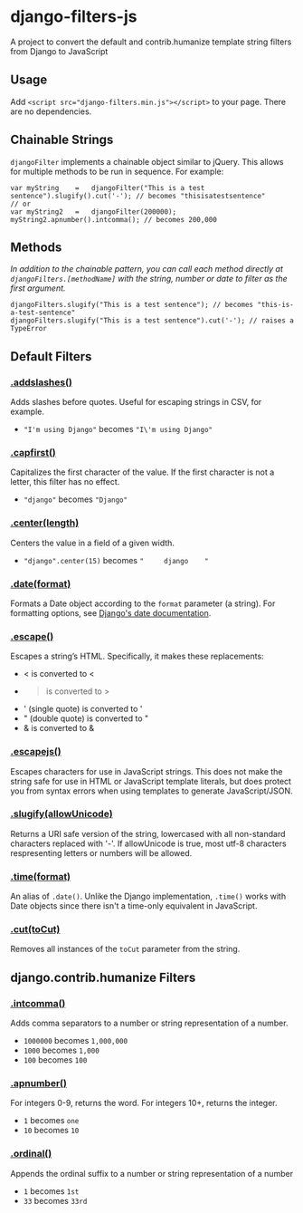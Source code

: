 # django-filters-js

A project to convert the default and contrib.humanize template string filters from Django to JavaScript

## Usage

Add `<script src="django-filters.min.js"></script>` to your page. There are no dependencies.

## Chainable Strings

`djangoFilter` implements a chainable object similar to jQuery. This allows for multiple methods to be run in sequence. For example:

    var myString    =   djangoFilter("This is a test sentence").slugify().cut('-'); // becomes "thisisatestsentence"
    // or
    var myString2   =   djangoFilter(200000);
    myString2.apnumber().intcomma(); // becomes 200,000

## Methods

_In addition to the chainable pattern, you can call each method directly at `djangoFilters.[methodName]` with the string, number or date to filter as the first argument._

    djangoFilters.slugify("This is a test sentence"); // becomes "this-is-a-test-sentence"
    djangoFilters.slugify("This is a test sentence").cut('-'); // raises a TypeError

## Default Filters

<a id="addslashes"></a>

### [.addslashes()](#addslashes)

Adds slashes before quotes. Useful for escaping strings in CSV, for example.

- `"I'm using Django"` becomes `"I\'m using Django"`

<a id="capfirst"></a>

### [.capfirst()](#capfirst)

Capitalizes the first character of the value. If the first character is not a letter, this filter has no effect.

- `"django"` becomes `"Django"`

<a id="center"></a>

### [.center(length)](#center)

Centers the value in a field of a given width.

- `"django".center(15)` becomes `"     django    "`

<a id="date"></a>

### [.date(format)](#date)

Formats a Date object according to the `format` parameter (a string). For formatting options, see [Django's date documentation](https://docs.djangoproject.com/en/latest/ref/templates/builtins/#date).

<a id="escape"></a>

### [.escape()](#escape)

Escapes a string’s HTML. Specifically, it makes these replacements:

- < is converted to &lt;
- > is converted to &gt;
- ' (single quote) is converted to &#x27;
- " (double quote) is converted to &quot;
- & is converted to &amp;

<a id="escapejs"></a>

### [.escapejs()](#escapejs)

Escapes characters for use in JavaScript strings. This does not make the string safe for use in HTML or JavaScript template literals, but does protect you from syntax errors when using templates to generate JavaScript/JSON.

<a id="slugify"></a>

### [.slugify(allowUnicode)](#slugify)

Returns a URI safe version of the string, lowercased with all non-standard characters replaced with '-'. If allowUnicode is true, most utf-8 characters respresenting letters or numbers will be allowed.

<a id="time"></a>

### [.time(format)](#time)

An alias of `.date()`. Unlike the Django implementation, `.time()` works with Date objects since there isn't a time-only equivalent in JavaScript.

<a id="cut"></a>

### [.cut(toCut)](#cut)

Removes all instances of the `toCut` parameter from the string.

## django.contrib.humanize Filters

<a id="intcomma"></a>

### [.intcomma()](#intcomma)

Adds comma separators to a number or string representation of a number.

- `1000000` becomes `1,000,000`
- `1000` becomes `1,000`
- `100` becomes `100`

<a id="apnumber"></a>

### [.apnumber()](#apnumber)

For integers 0-9, returns the word. For integers 10+, returns the integer.

- `1` becomes `one`
- `10` becomes `10`

<a id="ordinal"></a>

### [.ordinal()](#ordinal)

Appends the ordinal suffix to a number or string representation of a number

- `1` becomes `1st`
- `33` becomes `33rd`
